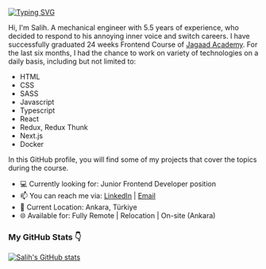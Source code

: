 [![Typing SVG](https://readme-typing-svg.demolab.com?font=Fira+Code&weight=500&size=25&duration=4000&pause=6000&color=255FA9&vCenter=true&width=435&height=40&lines=Salih+-+Frontend+Developer+%F0%9F%91%8B)](https://git.io/typing-svg)

Hi, I'm Salih. A mechanical engineer with 5.5 years of experience, who decided to respond to his annoying inner voice and switch careers. I have successfully graduated 24 weeks Frontend Course of [Jagaad Academy](https://academy.jagaad.com/). For the last six months, I had the chance to work on variety of technologies on a daily basis, including but not limited to:
* HTML
* CSS
* SASS
* Javascript
* Typescript
* React
* Redux, Redux Thunk
* Next.js
* Docker

In this GitHub profile, you will find some of my projects that cover the topics during the course.
* 💻 Currently looking for: Junior Frontend Developer position
* 📫 You can reach me via: [LinkedIn](https://www.linkedin.com/in/zorersalih/) | [Email](mailto:zorer.salih@gmail.com)
* 📍 Current Location: Ankara, Türkiye
* 🌐 Available for: Fully Remote | Relocation | On-site (Ankara)

### My GitHub Stats 👇

[![Salih's GitHub stats](https://github-readme-stats.vercel.app/api?username=zorro-ftw&count_private=true&show_icons=true&theme=dark)](https://github.com/anuraghazra/github-readme-stats)
